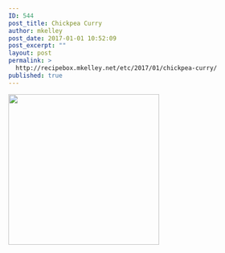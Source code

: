 ```yaml
---
ID: 544
post_title: Chickpea Curry
author: mkelley
post_date: 2017-01-01 10:52:09
post_excerpt: ""
layout: post
permalink: >
  http://recipebox.mkelley.net/etc/2017/01/chickpea-curry/
published: true
---
```

<a href="http://recipebox.mkelley.net/wp-content/uploads/2016/12/15624925_576951052498924_5808694950010814464_n.jpg"><img class="alignnone size-medium wp-image-503" src="http://recipebox.mkelley.net/wp-content/uploads/2016/12/15624925_576951052498924_5808694950010814464_n-300x300.jpg" alt="" width="300" height="300" /></a>